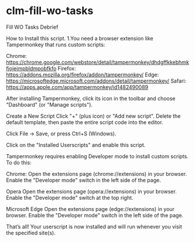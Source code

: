 # clm-fill-wo-tasks
Fill WO Tasks Debrief

How to Install this script.
1.You need a browser extension like Tampermonkey that runs custom scripts:

Chrome: https://chrome.google.com/webstore/detail/tampermonkey/dhdgffkkebhmkfjojejmpbldmpobfkfo 
Firefox: https://addons.mozilla.org/firefox/addon/tampermonkey/ 
Edge: https://microsoftedge.microsoft.com/addons/detail/tampermonkey/ 
Safari: https://apps.apple.com/app/tampermonkey/id1482490089

After installing Tampermonkey, click its icon in the toolbar and choose "Dashboard" (or "Manage scripts").

Create a New Script Click "+" (plus icon) or "Add new script". Delete the default template, then paste the entire script code into the editor.

Click File → Save, or press Ctrl+S (Windows).

Click on the "Installed Userscripts" and enable this script.

Tampermonkey requires enabling Developer mode to install custom scripts. To do this:

Chrome:
Open the extensions page (chrome://extensions) in your browser. Enable the "Developer mode" switch in the left side of the page.

Opera
Open the extensions page (opera://extensions) in your browser. Enable the "Developer mode" switch at the top right.

Microsoft Edge
Open the extensions page (edge://extensions) in your browser. Enable the "Developer mode" switch in the left side of the page.

That’s all! Your userscript is now installed and will run whenever you visit the specified site(s).
